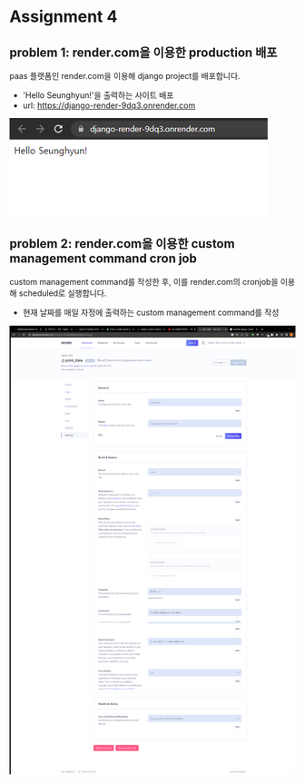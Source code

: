 # Assignment 4

## problem 1: render.com을 이용한 production 배포

paas 플랫폼인 render.com을 이용해 django project를 배포합니다.

- 'Hello Seunghyun!'을 출력하는 사이트 배포
- url: https://django-render-9dq3.onrender.com

![problem1](./problem1.png)

## problem 2: render.com을 이용한 custom management command cron job

custom management command를 작성한 후, 이를 render.com의 cronjob을 이용해 scheduled로 실행합니다.

- 현재 날짜를 매일 자정에 출력하는 custom management command를 작성

![problem2](problem2.png)